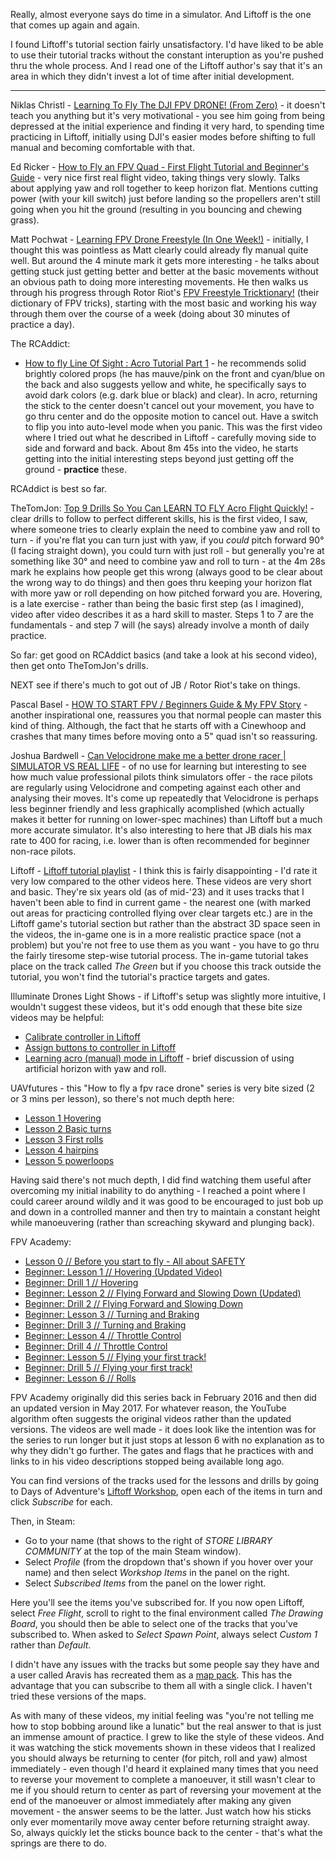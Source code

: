 Really, almost everyone says do time in a simulator. And Liftoff is the one that comes up again and again.

I found Liftoff's tutorial section fairly unsatisfactory. I'd have liked to be able to use their tutorial tracks without the constant interuption as you're pushed thru the whole process. And I read one of the Liftoff author's say that it's an area in which they didn't invest a lot of time after initial development.

---

Niklas Christl - [Learning To Fly The DJI FPV DRONE! (From Zero)](https://www.youtube.com/watch?v=Gb8nez1VtTk) - it doesn't teach you anything but it's very motivational - you see him going from being depressed at the initial experience and finding it very hard, to spending time practicing in Liftoff, initially using DJI's easier modes before shifting to full manual and becoming comfortable with that.

Ed Ricker - [How to Fly an FPV Quad - First Flight Tutorial and Beginner's Guide](https://www.youtube.com/watch?v=3-3BvdjGsVw) - very nice first real flight video, taking things very slowly. Talks about applying yaw and roll together to keep horizon flat. Mentions cutting power (with your kill switch) just before landing so the propellers aren't still going when you hit the ground (resulting in you bouncing and chewing grass).

Matt Pochwat - [Learning FPV Drone Freestyle (In One Week!)](https://www.youtube.com/watch?v=GlCgarOgtiY) - initially, I thought this was pointless as Matt clearly could already fly manual quite well. But around the 4 minute mark it gets more interesting - he talks about getting stuck just getting better and better at the basic movements without an obvious path to doing more interesting movements. He then walks us through his progress through Rotor Riot's [FPV Freestyle Tricktionary!](https://www.youtube.com/watch?v=n6RX8iI6gcQ) (their dictionary of FPV tricks), starting with the most basic and working his way through them over the course of a week (doing about 30 minutes of practice a day).

The RCAddict:

* [How to fly Line Of Sight : Acro Tutorial Part 1](https://www.youtube.com/watch?v=RSaPPGa626c) - he recommends solid brightly colored props (he has mauve/pink on the front and cyan/blue on the back and also suggests yellow and white, he specifically says to avoid dark colors (e.g. dark blue or black) and clear). In acro, returning the stick to the center doesn't cancel out your movement, you have to go thru center and do the opposite motion to cancel out. Have a switch to flip you into auto-level mode when you panic. This was the first video where I tried out what he described in Liftoff - carefully moving side to side and forward and back. About 8m 45s into the video, he starts getting into the initial interesting steps beyond just getting off the ground - **practice** these.

RCAddict is best so far.

TheTomJon: [Top 9 Drills So You Can LEARN TO FLY Acro Flight Quickly!](https://www.youtube.com/watch?v=Y_leCyI78Ng) - clear drills to follow to perfect different skills, his is the first video, I saw, where someone tries to clearly explain the need to combine yaw and roll to turn - if you're flat you can turn just with yaw, if you _could_ pitch forward 90&deg; (I facing straight down), you could turn with just roll - but generally you're at something like 30&deg; and need to combine yaw and roll to turn - at the 4m 28s mark he explains how people get this wrong (always good to be clear about the wrong way to do things) and then goes thru keeping your horizon flat with more yaw or roll depending on how pitched forward you are. Hovering, is a late exercise - rather than being the basic first step (as I imagined), video after video describes it as a hard skill to master. Steps 1 to 7 are the fundamentals - and step 7 will (he says) already involve a month of daily practice.

So far: get good on RCAddict basics (and take a look at his second video), then get onto TheTomJon's drills.

NEXT see if there's much to got out of JB / Rotor Riot's take on things.

Pascal Basel - [HOW TO START FPV / Beginners Guide & My FPV Story](https://www.youtube.com/watch?v=STE6Qp14FT4) - another inspirational one, reassures you that normal people can master this kind of thing. Although, the fact that he starts off with a Cinewhoop and crashes that many times before moving onto a 5" quad isn't so reassuring.

Joshua Bardwell - [Can Velocidrone make me a better drone racer | SIMULATOR VS REAL LIFE](https://www.youtube.com/watch?v=-hiRUwtKC_Y) - of no use for learning but interesting to see how much value professional pilots think simulators offer - the race pilots are regularly using Velocidrone and competing against each other and analysing their moves. It's come up repeatedly that Velocidrone is perhaps less beginner friendly and less graphically acomplished (which actually makes it better for running on lower-spec machines) than Liftoff but a much more accurate simulator. It's also interesting to here that JB dials his max rate to 400 for racing, i.e. lower than is often recommended for beginner non-race pilots.

Liftoff - [Liftoff tutorial playlist](https://www.youtube.com/watch?v=sFeUttykY7A&list=PLfWQBJehRTHpT9UsbppgsRsxClFCkxvEa) - I think this is fairly disappointing - I'd rate it very low compared to the other videos here. These videos are very short and basic. They're six years old (as of mid-'23) and it uses tracks that I haven't been able to find in current game - the nearest one (with marked out areas for practicing controlled flying over clear targets etc.) are in the Liftoff game's tutorial section but rather than the abstract 3D space seen in the videos, the in-game one is in a more realistic practice space (not a problem) but you're not free to use them as you want - you have to go thru the fairly tiresome step-wise tutorial process. The in-game tutorial takes place on the track called _The Green_ but if you choose this track outside the tutorial, you won't find the tutorial's practice targets and gates.

Illuminate Drones Light Shows - if Liftoff's setup was slightly more intuitive, I wouldn't suggest these videos, but it's odd enough that these bite size videos may be helpful:

* [Calibrate controller in Liftoff](https://www.youtube.com/watch?v=XHBU-1381f4)
* [Assign buttons to controller in Liftoff](https://www.youtube.com/watch?v=aYyaz4h16sM)
* [Learning acro (manual) mode in Liftoff](https://www.youtube.com/watch?v=fGIkdQQqOiA) - brief discussion of using artificial horizon with yaw and roll.

UAVfutures - this "How to fly a fpv race drone" series is very bite sized (2 or 3 mins per lesson), so there's not much depth here:

* [Lesson 1 Hovering](https://www.youtube.com/watch?v=pnmZ8yDqFfc)
* [Lesson 2 Basic turns](https://www.youtube.com/watch?v=pgheJzA1WfQ)
* [Lesson 3 First rolls](https://www.youtube.com/watch?v=kNfznGQU39c)
* [Lesson 4 hairpins](https://www.youtube.com/watch?v=uECmB-lwtPA)
* [Lesson 5 powerloops](https://www.youtube.com/watch?v=ooXDVRuI8TQ)

Having said there's not much depth, I did find watching them useful after overcoming my initial inability to do anything - I reached a point where I could career around wildly and it was good to be encouraged to just bob up and down in a controlled manner and then try to maintain a constant height while manoeuvering (rather than screaching skyward and plunging back).

FPV Academy:

* [Lesson 0 // Before you start to fly - All about SAFETY](https://www.youtube.com/watch?v=9qm7TFvMHBY)
* [Beginner: Lesson 1 // Hovering (Updated Video)](https://www.youtube.com/watch?v=TX0S6OOsc-8)
* [Beginner: Drill 1 // Hovering](https://www.youtube.com/watch?v=aJ19I7ITlaU)
* [Beginner: Lesson 2 // Flying Forward and Slowing Down (Updated)](https://www.youtube.com/watch?v=QU2TCyESDRs)
* [Beginner: Drill 2 // Flying Forward and Slowing Down](https://www.youtube.com/watch?v=H8eaNHwdv6M)
* [Beginner: Lesson 3 // Turning and Braking](https://www.youtube.com/watch?v=J3pZqXgwxkw)
* [Beginner: Drill 3 // Turning and Braking](https://www.youtube.com/watch?v=EjQIWYhkxi0)
* [Beginner: Lesson 4 // Throttle Control](https://www.youtube.com/watch?v=7JQ-1S3cLjM)
* [Beginner: Drill 4 // Throttle Control](https://www.youtube.com/watch?v=ykRI7Eof4CA)
* [Beginner: Lesson 5 // Flying your first track!](https://www.youtube.com/watch?v=6EAVXPtUqbI)
* [Beginner: Drill 5 // Flying your first track!](https://www.youtube.com/watch?v=hye-BIFjW1s)
* [Beginner: Lesson 6 // Rolls](https://www.youtube.com/watch?v=jXmMpngkzWo)

FPV Academy originally did this series back in February 2016 and then did an updated version in May 2017. For whatever reason, the YouTube algorithm often suggests the original videos rather than the updated versions. The videos are well made - it does look like the intention was for the series to run longer but it just stops at lesson 6 with no explanation as to why they didn't go further. The gates and flags that he practices with and links to in his video descriptions stopped being available long ago.

You can find versions of the tracks used for the lessons and drills by going to Days of Adventure's [Liftoff Workshop](https://steamcommunity.com/id/daysofadventure/myworkshopfiles/?appid=410340), open each of the items in turn and click _Subscribe_ for each.

Then, in Steam:

* Go to your name (that shows to the right of _STORE LIBRARY COMMUNITY_ at the top of the main Steam window).
* Select _Profile_ (from the dropdown that's shown if you hover over your name) and then select _Workshop Items_ in the panel on the right.
* Select _Subscribed Items_ from the panel on the lower right.

Here you'll see the items you've subscribed for. If you now open Liftoff, select _Free Flight_, scroll to right to the final environment called _The Drawing Board_, you should then be able to select one of the tracks that you've subscribed to. When asked to _Select Spawn Point_, always select _Custom 1_ rather than _Default_.

I didn't have any issues with the tracks but some people say they have and a user called Aravis has recreated them as a [map pack](https://steamcommunity.com/sharedfiles/filedetails/?id=1288762898). This has the advantage that you can subscribe to them all with a single click. I haven't tried these versions of the maps.

As with many of these videos, my initial feeling was "you're not telling me how to stop bobbing around like a lunatic" but the real answer to that is just an immense amount of practice. I grew to like the style of these videos. And it was watching the stick movements shown in these videos that I realized you should always be returning to center (for pitch, roll and yaw) almost immediately - even though I'd heard it explained many times that you need to reverse your movement to complete a manoeuver, it still wasn't clear to me if you should return to center as part of reversing your movement at the end of the manoeuver or almost immediately after making any given movement - the answer seems to be the latter. Just watch how his sticks only ever momentarily move away center before returning straight away. So, always quickly let the sticks bounce back to the center - that's what the springs are there to do.


